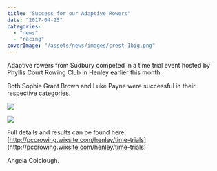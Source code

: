 ```yaml
---
title: "Success for our Adaptive Rowers"
date: "2017-04-25"
categories: 
  - "news"
  - "racing"
coverImage: "/assets/news/images/crest-1big.png"
---
```


Adaptive rowers from Sudbury competed in a time trial event hosted by Phyllis Court Rowing Club in Henley earlier this month.

Both Sophie Grant Brown and Luke Payne were successful in their respective categories.

![](https://static.wixstatic.com/media/ac64e4_0447cdff109f45ea822d1011e4dec91a~mv2.jpg/v1/fill/w_346,h_242,al_c,q_80,usm_0.66_1.00_0.01/ac64e4_0447cdff109f45ea822d1011e4dec91a~mv2.webp)

![](https://static.wixstatic.com/media/ac64e4_964c5ea42eae4f46812d716e6494e603~mv2.jpg/v1/fill/w_350,h_245,al_c,q_80,usm_0.66_1.00_0.01/ac64e4_964c5ea42eae4f46812d716e6494e603~mv2.webp)

Full details and results can be found here: [http://pccrowing.wixsite.com/henley/time-trials](http://pccrowing.wixsite.com/henley/time-trials)

Angela Colclough.
